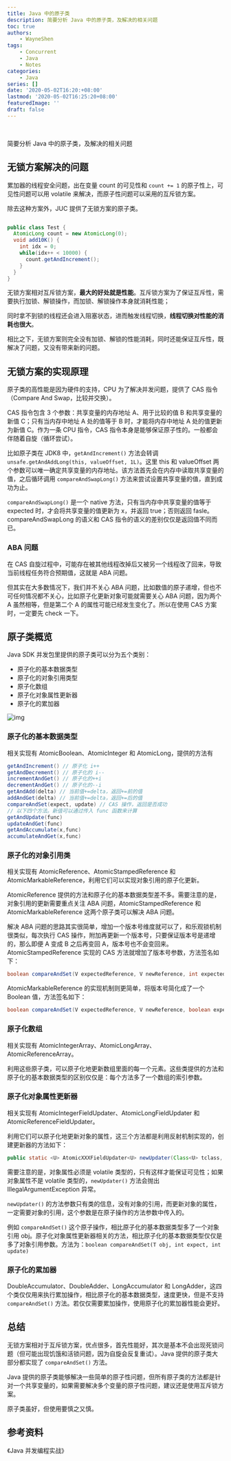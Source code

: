 ```yaml
---
title: Java 中的原子类
description: 简要分析 Java 中的原子类，及解决的相关问题
toc: true
authors: 
    - WayneShen
tags: 
    - Concurrent
    - Java
    - Notes
categories: 
    - Java
series: []
date: '2020-05-02T16:20:+08:00'
lastmod: '2020-05-02T16:25:20+08:00'
featuredImage: ''
draft: false
---
```


</br>

简要分析 Java 中的原子类，及解决的相关问题

<!--more-->

## 无锁方案解决的问题

累加器的线程安全问题，出在变量 count 的可见性和 `count += 1` 的原子性上，可见性问题可以用 volatile 来解决，而原子性问题可以采用的互斥锁方案。

除去这种方案外，JUC 提供了无锁方案的原子类。

```java

public class Test {
  AtomicLong count = new AtomicLong(0);
  void add10K() {
    int idx = 0;
    while(idx++ < 10000) {
      count.getAndIncrement();
    }
  }
}
```

无锁方案相对互斥锁方案，**最大的好处就是性能**。互斥锁方案为了保证互斥性，需要执行加锁、解锁操作，而加锁、解锁操作本身就消耗性能；

同时拿不到锁的线程还会进入阻塞状态，进而触发线程切换，**线程切换对性能的消耗也很大**。 

相比之下，无锁方案则完全没有加锁、解锁的性能消耗，同时还能保证互斥性，既解决了问题，又没有带来新的问题。

## 无锁方案的实现原理

原子类的高性能是因为硬件的支持，CPU 为了解决并发问题，提供了 CAS 指令（Compare And Swap，比较并交换）。

CAS 指令包含 3 个参数：共享变量的内存地址 A、用于比较的值 B 和共享变量的新值 C；只有当内存中地址 A 处的值等于 B 时，才能将内存中地址 A 处的值更新为新值 C。作为一条 CPU 指令，CAS 指令本身是能够保证原子性的。一般都会伴随着自旋（循环尝试）。

比如原子类在 JDK8 中，`getAndIncrement()` 方法会转调 `unsafe.getAndAddLong(this, valueOffset, 1L)`。这里 this 和 valueOffset 两个参数可以唯一确定共享变量的内存地址。该方法首先会在内存中读取共享变量的值，之后循环调用 `compareAndSwapLong()` 方法来尝试设置共享变量的值，直到成功为止。

`compareAndSwapLong()` 是一个 native 方法，只有当内存中共享变量的值等于 expected 时，才会将共享变量的值更新为 x，并返回 true；否则返回 fasle。compareAndSwapLong 的语义和 CAS 指令的语义的差别仅仅是返回值不同而已。

### ABA 问题

在 CAS 自旋过程中，可能存在被其他线程改掉后又被另一个线程改了回来，导致当前线程任务符合预期值，这就是 ABA 问题。

但其实在大多数情况下，我们并不关心 ABA 问题，比如数值的原子递增，但也不可任何情况都不关心，比如原子化更新对象可能就需要关心 ABA 问题，因为两个 A 虽然相等，但是第二个 A 的属性可能已经发生变化了。所以在使用 CAS 方案时，一定要先 check 一下。

## 原子类概览

Java SDK 并发包里提供的原子类可以分为五个类别：

+ 原子化的基本数据类型
+ 原子化的对象引用类型
+ 原子化数组
+ 原子化对象属性更新器
+ 原子化的累加器

![img](../../../assets/Java中的原子类/007a32583fbf519469462fe61805eb4a.png)

### 原子化的基本数据类型

相关实现有 AtomicBoolean、AtomicInteger 和 AtomicLong，提供的方法有

```java
getAndIncrement() // 原子化 i++
getAndDecrement() // 原子化的 i--
incrementAndGet() // 原子化的++i
decrementAndGet() // 原子化的--i
getAndAdd(delta) // 当前值+=delta，返回+=前的值
addAndGet(delta) // 当前值+=delta，返回+=后的值
compareAndSet(expect, update) // CAS 操作，返回是否成功
// 以下四个方法。新值可以通过传入 func 函数来计算
getAndUpdate(func)
updateAndGet(func)
getAndAccumulate(x,func)
accumulateAndGet(x,func)
```

### 原子化的对象引用类

相关实现有 AtomicReference、AtomicStampedReference 和 AtomicMarkableReference，利用它们可以实现对象引用的原子化更新。

AtomicReference 提供的方法和原子化的基本数据类型差不多。需要注意的是，对象引用的更新需要重点关注 ABA 问题，AtomicStampedReference 和 AtomicMarkableReference 这两个原子类可以解决 ABA 问题。

解决 ABA 问题的思路其实很简单，增加一个版本号维度就可以了，和乐观锁机制很类似，每次执行 CAS 操作，附加再更新一个版本号，只要保证版本号是递增的，那么即便 A 变成 B 之后再变回 A，版本号也不会变回来。AtomicStampedReference 实现的 CAS 方法就增加了版本号参数，方法签名如下：

```java
boolean compareAndSet(V expectedReference, V newReference, int expectedStamp, int newStamp) 
```

AtomicMarkableReference 的实现机制则更简单，将版本号简化成了一个 Boolean 值，方法签名如下：

```java
boolean compareAndSet(V expectedReference, V newReference, boolean expectedMark, boolean newMark)
```

### 原子化数组

相关实现有 AtomicIntegerArray、AtomicLongArray、AtomicReferenceArray。

利用这些原子类，可以原子化地更新数组里面的每一个元素。这些类提供的方法和原子化的基本数据类型的区别仅仅是：每个方法多了一个数组的索引参数。

### 原子化对象属性更新器

相关实现有 AtomicIntegerFieldUpdater、AtomicLongFieldUpdater 和 AtomicReferenceFieldUpdater。

利用它们可以原子化地更新对象的属性，这三个方法都是利用反射机制实现的，创建更新器的方法如下：

```java
public static <U> AtomicXXXFieldUpdater<U> newUpdater(Class<U> tclass, String fieldName)
```

需要注意的是，对象属性必须是 volatile 类型的，只有这样才能保证可见性；如果对象属性不是 volatile 类型的，`newUpdater()` 方法会抛出 IllegalArgumentException 异常。

`newUpdater()` 的方法参数只有类的信息，没有对象的引用，而更新对象的属性，一定需要对象的引用，这个参数是在原子操作的方法参数中传入的。

例如 `compareAndSet()` 这个原子操作，相比原子化的基本数据类型多了一个对象引用 obj。原子化对象属性更新器相关的方法，相比原子化的基本数据类型仅仅是多了对象引用参数。方法为：`boolean compareAndSet(T obj, int expect, int update)`

### 原子化的累加器

DoubleAccumulator、DoubleAdder、LongAccumulator 和 LongAdder，这四个类仅仅用来执行累加操作，相比原子化的基本数据类型，速度更快，但是不支持 `compareAndSet()` 方法。若仅仅需要累加操作，使用原子化的累加器性能会更好。

## 总结

无锁方案相对于互斥锁方案，优点很多，首先性能好，其次是基本不会出现死锁问题（但可能出现饥饿和活锁问题，因为自旋会反复重试）。Java 提供的原子类大部分都实现了 `compareAndSet()` 方法。

Java 提供的原子类能够解决一些简单的原子性问题，但所有原子类的方法都是针对一个共享变量的，如果需要解决多个变量的原子性问题，建议还是使用互斥锁方案。

原子类虽好，但使用要慎之又慎。

## 参考资料

《Java 并发编程实战》